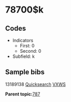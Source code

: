 # 78700$k

## Codes

-   Indicators
    -   First: 0
    -   Second: 0
-   Subfield: k

## Sample bibs

13189138 [Quicksearch](https://search.library.yale.edu/catalog/13189138) [VXWS](http://prodorbis.library.yale.edu:7014/vxws/GetHoldingsService?bibId=13189138)

**Parent topic:**[787](../../tags/787/787.md)


